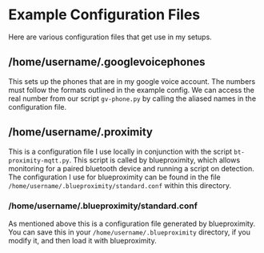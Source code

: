 # Example Configuration Files

Here are various configuration files that get use in my setups.

## /home/username/.googlevoicephones

This sets up the phones that are in my google voice account. The numbers 
must follow the formats outlined in the example config. We can access 
the real number from our script `gv-phone.py` by calling the aliased 
names in the configuration file.

## /home/username/.proximity

This is a configuration file I use locally in conjunction with the 
script `bt-proximity-mqtt.py`. This script is called by blueproximity, 
which allows monitoring for a paired bluetooth device and running a 
script on detection. The configuration I use for blueproximity can be 
found in the file `/home/username/.blueproximity/standard.conf` within 
this directory.

### /home/username/.blueproximity/standard.conf
As mentioned above this is a configuration file generated by 
blueproximity. You can save this in your `/home/username/.blueproximity` 
directory, if you modify it, and then load it with blueproximity.
